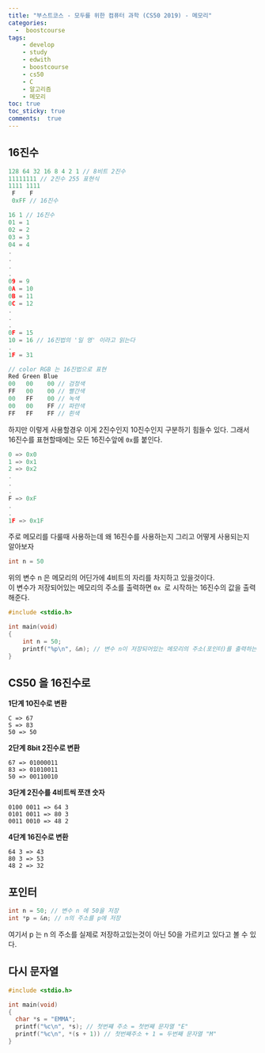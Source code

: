 ```yaml
---
title: "부스트코스 - 모두를 위한 컴퓨터 과학 (CS50 2019) - 메모리"
categories: 
  -  boostcourse
tags: 
    - develop
    - study
    - edwith
    - boostcourse
    - cs50
    - C
    - 알고리즘
    - 메모리
toc: true
toc_sticky: true
comments:  true
---
```


## 16진수

```c
128 64 32 16 8 4 2 1 // 8비트 2진수
11111111 // 2진수 255 표현식
1111 1111
 F    F
 0xFF // 16진수

16 1 // 16진수
01 = 1
02 = 2
03 = 3
04 = 4
.
.
.
.
09 = 9
0A = 10
0B = 11
0C = 12
.
.
.
0F = 15
10 = 16 // 16진법의 '일 영' 이라고 읽는다
.
1F = 31
```

```c
// color RGB 는 16진법으로 표현
Red Green Blue
00   00    00 // 검정색
FF   00    00 // 빨간색
00   FF    00 // 녹색
00   00    FF // 파란색
FF   FF    FF // 흰색
```

하지만 이렇게 사용할경우 이게 2진수인지 10진수인지 구분하기 힘들수 있다. 그래서 16진수를 표현할때에는 모든 16진수앞에 `0x`를 붙인다.

```c
0 => 0x0
1 => 0x1
2 => 0x2
.
.
.
F => 0xF
.
.
1F => 0x1F
```

주로 메모리를 다룰때 사용하는데 왜 16진수를 사용하는지 그리고 어떻게 사용되는지 알아보자

```c
int n = 50
```
위의 변수 n 은 메모리의 어딘가에 4비트의 자리를 차지하고 있을것이다.  
이 변수가 저장되어있는 메모리의 주소를 출력하면 `0x `로 시작하는 16진수의 값을 출력해준다.

```c
#include <stdio.h>

int main(void)
{
    int n = 50;
    printf("%p\n", &n); // 변수 n이 저장되어있는 메모리의 주소(포인터)를 출력하는 문법
}
```

## CS50 을 16진수로
**1단계 10진수로 변환**  
```console
C => 67  
S => 83  
50 => 50 
``` 

**2단계 8bit 2진수로 변환**  
```console
67 => 01000011  
83 => 01010011  
50 => 00110010 
```

**3단계 2진수를 4비트씩 쪼갠 숫자**
```console
0100 0011 => 64 3  
0101 0011 => 80 3  
0011 0010 => 48 2  
```

**4단계 16진수로 변환**  
```console
64 3 => 43  
80 3 => 53  
48 2 => 32  
```


## 포인터
```c
int n = 50; // 변수 n 에 50을 저장
int *p = &n; // n의 주소를 p에 저장
```
여기서 p 는 n 의 주소를 실제로 저장하고있는것이 아닌 50을 가르키고 있다고 볼 수 있다. 

## 다시 문자열

```c
#include <stdio.h>

int main(void)
{
  char *s = "EMMA";
  printf("%c\n", *s); // 첫번쨰 주소 = 첫번째 문자열 "E"
  printf("%c\n", *(s + 1)) // 첫번째주소 + 1 = 두번째 문자열 "M"
}
```


